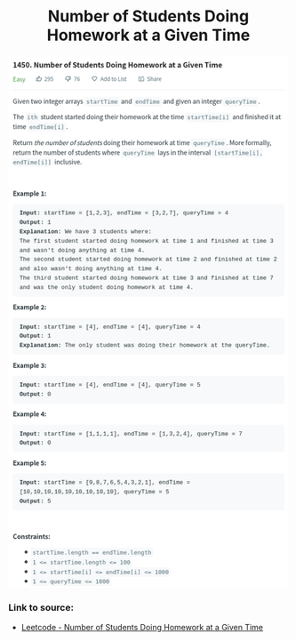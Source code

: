 <h1 align="center">Number of Students Doing Homework at a Given Time</h1>

![alt text](https://raw.githubusercontent.com/matthew01lokiet/Github-repos-images/main/Algs/Arrays/l5uQrqon_o.png)

### Link to source: 
- <a href="https://leetcode.com/problems/number-of-students-doing-homework-at-a-given-time/">Leetcode - Number of Students Doing Homework at a Given Time</a>

